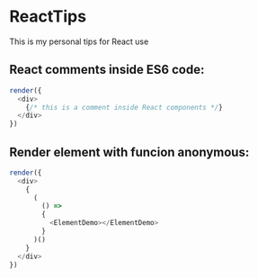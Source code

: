 # ReactTips
This is my personal tips for React use

## React comments inside ES6 code:

```javascript
render({
  <div>
    {/* this is a comment inside React components */}
  </div>
})
```

## Render element with funcion anonymous:
```javascript
render({
  <div>
    {
      (
        () => 
        {
          <ElementDemo></ElementDemo>
        }
      )() 
    }
  </div>
})
```
